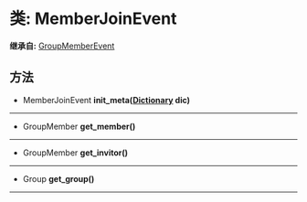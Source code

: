 # 类: MemberJoinEvent  
  
**继承自:** [GroupMemberEvent](GroupMemberEvent.md)  
  
## 方法 
  
- MemberJoinEvent **init_meta([Dictionary](https://docs.godotengine.org/en/latest/classes/class_dictionary.html) dic)**  
  
---  
  
- GroupMember **get_member()**  
  
---  
  
- GroupMember **get_invitor()**  
  
---  
  
- Group **get_group()**  
  
---  
  

